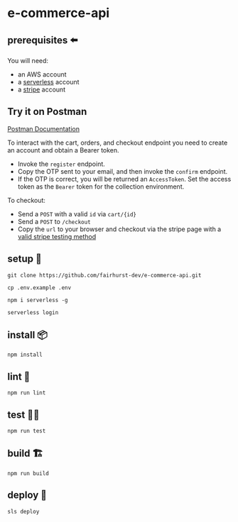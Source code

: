 # e-commerce-api

## prerequisites ⬅️

You will need:

- an AWS account
- a [serverless](https://www.serverless.com/) account
- a [stripe](https://stripe.com/) account

## Try it on Postman

[Postman Documentation](https://documenter.getpostman.com/view/39373856/2sAYQiB7aZ)

To interact with the cart, orders, and checkout endpoint you need to create an account and obtain a Bearer token.

- Invoke the `register` endpoint.
- Copy the OTP sent to your email, and then invoke the `confirm` endpoint.
- If the OTP is correct, you will be returned an `AccessToken`. Set the access token as the `Bearer` token for the collection environment.

To checkout:

- Send a `POST` with a valid `id` via `cart/{id}`
- Send a `POST` to `/checkout`
- Copy the `url` to your browser and checkout via the stripe page with a [valid stripe testing method](https://docs.stripe.com/testing)

## setup 🔩

`git clone https://github.com/fairhurst-dev/e-commerce-api.git`

`cp .env.example .env`

`npm i serverless -g`

`serverless login`

## install 📦

`npm install`

## lint 👚

`npm run lint`

## test 🧑‍🔬

`npm run test`

## build 🏗️

`npm run build`

## deploy 🚀

`sls deploy`
